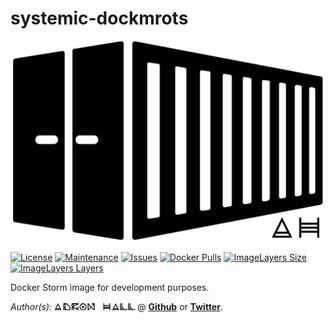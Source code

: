 # systemic-dockmrots

[![Container Logo](./Logo.png)]()

[![License](https://img.shields.io/github/license/Adron/systemic-dockmrots.svg?style=flat-square)](https://github.com/Adron/systemic-dockmrots/blob/master/LICENSE)
[![Maintenance](https://img.shields.io/maintenance/yes/2016.svg?style=flat-square)](#)
[![Issues](https://img.shields.io/github/issues/adron/systemic-dockmrots.svg?style=flat-square)](https://github.com/Adron/systemic-dockmrots/issues)
[![Docker Pulls](https://img.shields.io/docker/pulls/adron/systemic-dockmrots.svg?style=flat-square)](https://hub.docker.com/r/adron/systemic-dockmrots/)
[![ImageLayers Size](https://img.shields.io/imagelayers/image-size/_/adron/systemic-dockmrots.svg?style=flat-square)](https://hub.docker.com/r/adron/systemic-dockmrots/)
[![ImageLayers Layers](https://img.shields.io/imagelayers/layers/_/adron/systemic-dockmrots.svg?style=flat-square)](https://hub.docker.com/r/adron/systemic-dockmrots/)

Docker Storm image for development purposes.

*Author(s):* [![Adron Hall](./AdronHall.png)](http://compositecode.com) @ **[Github](https://www.github.com/adron)** or **[Twitter](https://twitter.com/adron)**.